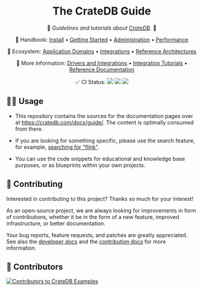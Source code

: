 <div align="center">

# The CrateDB Guide

📖 _Guidelines and tutorials about [CrateDB]._ 📖

🔗 Handbook:
[Install](https://cratedb.com/docs/guide/install/) •
[Getting Started](https://cratedb.com/docs/guide/getting-started.html) •
[Administration](https://cratedb.com/docs/guide/admin/) •
[Performance](https://cratedb.com/docs/guide/performance/)

🔗 Ecosystem:
[Application Domains](https://cratedb.com/docs/guide/domain/) •
[Integrations](https://cratedb.com/docs/guide/integrate/) •
[Reference Architectures](https://cratedb.com/docs/guide/reference-architectures/)

📖 More information:
[Drivers and Integrations](https://cratedb.com/docs/clients/) •
[Integration Tutorials](https://community.cratedb.com/t/overview-of-cratedb-integration-tutorials/1015) •
[Reference Documentation](https://cratedb.com/docs/crate/reference/)

✅ CI Status:
[![](https://github.com/crate/cratedb-guide/actions/workflows/docs.yml/badge.svg)](https://github.com/crate/cratedb-guide/actions/workflows/docs.yml)
[![](https://readthedocs.org/projects/cratedb-guide/badge/?version=latest)](https://readthedocs.org/projects/cratedb-guide)
[![](https://img.shields.io/endpoint.svg?color=blue&url=https%3A%2F%2Fraw.githubusercontent.com%2Fcrate%2Fcratedb-guide%2Fmain%2Fdocs%2Fbuild.json)](https://github.com/crate/cratedb-guide/blob/main/docs/build.json)

</div>


## 👨‍💻 Usage

- This repository contains the sources for the documentation pages over
  at https://cratedb.com/docs/guide/. The content is optimally consumed
  from there.

- If you are looking for something specific, please use the search
  feature, for example, [searching for "flink"].

- You can use the code snippets for educational and knowledge base purposes,
  or as blueprints within your own projects.


## 💁 Contributing

Interested in contributing to this project? Thanks so much for your interest! 

As an open-source project, we are always looking for improvements in form of
contributions, whether it be in the form of a new feature, improved
infrastructure, or better documentation.

Your bug reports, feature requests, and patches are greatly appreciated.
See also the [developer docs] and the [contribution docs] for more information.


## 🌟 Contributors

[![Contributors to CrateDB Examples](https://contrib.rocks/image?repo=crate/cratedb-guide)](https://github.com/crate/cratedb-guide/graphs/contributors)


[contribution docs]: CONTRIBUTING.rst
[CrateDB]: https://github.com/crate/crate
[developer docs]: DEVELOP.rst
[searching for "flink"]: https://cratedb.com/docs/guide/search.html?q=flink
